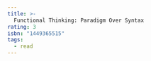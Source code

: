 ```yaml
---
title: >-
  Functional Thinking: Paradigm Over Syntax
rating: 3
isbn: "1449365515"
tags:
  - read
---
```


